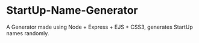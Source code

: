 # StartUp-Name-Generator
A Generator made using Node + Express + EJS + CSS3, generates StartUp names randomly.
